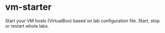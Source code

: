 vm-starter
==========

Start your VM hosts (VirtualBox) based on lab configuration file. Start, stop or restart whole labs.
